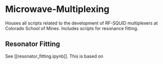 # Microwave-Multiplexing
Houses all scripts related to the development of RF-SQUID multiplexers at Colorado School of Mines. Includes scripts for resonance fitting.


## Resonator Fitting
See [[resonator_fitting.ipynb]]. This is based on 